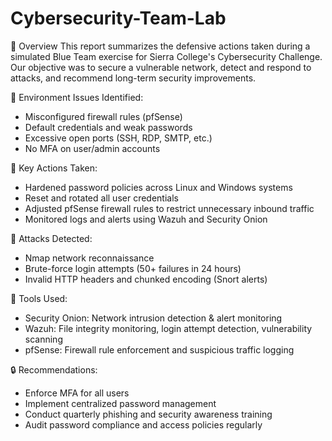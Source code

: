 # Cybersecurity-Team-Lab
📘 Overview
This report summarizes the defensive actions taken during a simulated Blue Team exercise for Sierra College's Cybersecurity Challenge. Our objective was to secure a vulnerable network, detect and respond to attacks, and recommend long-term security improvements.

🧪 Environment Issues Identified: 
- Misconfigured firewall rules (pfSense)
- Default credentials and weak passwords
- Excessive open ports (SSH, RDP, SMTP, etc.)
- No MFA on user/admin accounts

🔐 Key Actions Taken: 
- Hardened password policies across Linux and Windows systems
- Reset and rotated all user credentials
- Adjusted pfSense firewall rules to restrict unnecessary inbound traffic
- Monitored logs and alerts using Wazuh and Security Onion

🚨 Attacks Detected: 
- Nmap network reconnaissance
- Brute-force login attempts (50+ failures in 24 hours)
- Invalid HTTP headers and chunked encoding (Snort alerts)

🧰 Tools Used: 
- Security Onion: Network intrusion detection & alert monitoring
- Wazuh: File integrity monitoring, login attempt detection, vulnerability scanning
- pfSense: Firewall rule enforcement and suspicious traffic logging

🔒 Recommendations: 
- Enforce MFA for all users
- Implement centralized password management
- Conduct quarterly phishing and security awareness training
- Audit password compliance and access policies regularly
